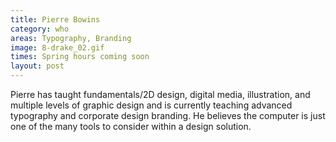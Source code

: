 ```yaml
---
title: Pierre Bowins
category: who
areas: Typography, Branding
image: 8-drake_02.gif
times: Spring hours coming soon
layout: post
---
```

Pierre has taught fundamentals/2D design, digital media, illustration, and multiple levels of graphic design and is currently teaching advanced typography and corporate design branding. He believes the computer is just one of the many tools to consider within a design solution.

